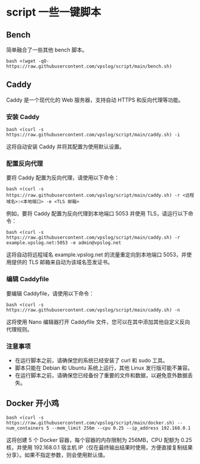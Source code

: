 # script 一些一键脚本

## Bench

简单融合了一些其他 bench 脚本。

```
bash <(wget -qO- https://raw.githubusercontent.com/vpslog/script/main/bench.sh)
```

## Caddy

Caddy 是一个现代化的 Web 服务器，支持自动 HTTPS 和反向代理等功能。

### 安装 Caddy

```
bash <(curl -s https://raw.githubusercontent.com/vpslog/script/main/caddy.sh) -i
```
这将自动安装 Caddy 并将其配置为使用默认设置。

### 配置反向代理

要将 Caddy 配置为反向代理，请使用以下命令：

```
bash <(curl -s https://raw.githubusercontent.com/vpslog/script/main/caddy.sh) -r <远程域名>:<本地端口> -e <TLS 邮箱>
```

例如，要将 Caddy 配置为反向代理到本地端口 5053 并使用 TLS，请运行以下命令：

```
bash <(curl -s https://raw.githubusercontent.com/vpslog/script/main/caddy.sh) -r example.vpslog.net:5053 -e admin@vpslog.net
```

这将自动将远程域名 example.vpslog.net 的流量重定向到本地端口 5053，并使用提供的 TLS 邮箱来自动为该域名签发证书。

### 编辑 Caddyfile

要编辑 Caddyfile，请使用以下命令：

```
bash <(curl -s https://raw.githubusercontent.com/vpslog/script/main/caddy.sh) -n
```

这将使用 Nano 编辑器打开 Caddyfile 文件，您可以在其中添加其他自定义反向代理规则。

### 注意事项

- 在运行脚本之前，请确保您的系统已经安装了 curl 和 sudo 工具。
- 脚本只能在 Debian 和 Ubuntu 系统上运行，其他 Linux 发行版可能不兼容。
- 在运行脚本之前，请确保您已经备份了重要的文件和数据，以避免意外数据丢失。




## Docker 开小鸡


```
bash <(curl -s https://raw.githubusercontent.com/vpslog/script/main/docker.sh) --num_containers 5 --mem_limit 256m --cpu 0.25 --ip_address 192.168.0.1
```

这将创建 5 个 Docker 容器，每个容器的内存限制为 256MB，CPU 配额为 0.25 核，并使用 192.168.0.1 宿主机 IP（仅在最终输出结果时使用，方便直接复制结果分享）。如果不指定参数，则会使用默认值。

